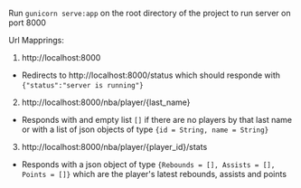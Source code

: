﻿Run `gunicorn serve:app` on the root directory of the project to run server on port 8000

Url Mapprings:

1. http://localhost:8000
  - Redirects to http://localhost:8000/status which should responde with `{"status":"server is running"}`
  
 
2. http://localhost:8000/nba/player/{last_name}
  - Responds with and empty list `[]` if there are no players by that last name or with a list of json objects of type `{id = String, name = String}`
  

3. http://localhost:8000/nba/player/{player_id}/stats
  - Responds with a json object of type `{Rebounds = [], Assists = [], Points = []}` which are the player's latest rebounds, assists and points
